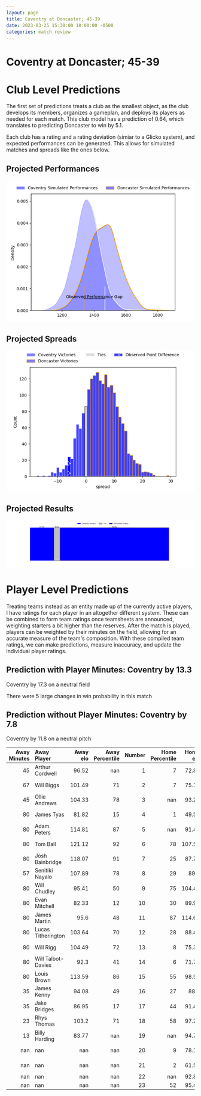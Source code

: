 ```yaml
---  
layout: page  
title: Coventry at Doncaster; 45-39  
date: 2023-03-25 15:30:00 18:00:00 -0500  
categories: match review  
---
```

# Coventry at Doncaster; 45-39

# Club Level Predictions


The first set of predictions treats a club as the smallest object, as the club develops its members, organizes a gameplan, and deploys its players as needed for each match. This club model has a prediction of 0.64, which translates to predicting Doncaster to win by 5.1.

Each club has a rating and a rating deviation (simiar to a Glicko system), and expected performances can be generated. This allows for simulated matches and spreads like the ones below.
## Projected Performances


![Projected Performances](plots/performances_2023-03-25-Doncaster-Coventry.png)
## Projected Spreads


![Projected Spreads](plots/spreads_2023-03-25-Doncaster-Coventry.png)
## Projected Results


![Projected Results](plots/resultbar_2023-03-25-Doncaster-Coventry.png)
# Player Level Predictions


Treating teams instead as an entity made up of the currently active players, I have ratings for each player in an altogether different system. These can be combined to form team ratings once teamsheets are announced, weighting starters a bit higher than the reserves. After the match is played, players can be weighted by their minutes on the field, allowing for an accurate measure of the team's composition. With these compiled team ratings, we can make predictions, measure inaccuracy, and update the individual player ratings.
## Prediction with Player Minutes: Coventry by 13.3


Coventry by 17.3 on a neutral field

There were 5 large changes in win probability in this match
## Prediction without Player Minutes: Coventry by 7.8


Coventry by 11.8 on a neutral pitch



|   Away Minutes | Away Player        |   Away elo |   Away Percentile |   Number |   Home Percentile |   Home elo | Home Player      |   Home Minutes |
|---------------:|:-------------------|-----------:|------------------:|---------:|------------------:|-----------:|:-----------------|---------------:|
|             45 | Arthur Cordwell    |      96.52 |               nan |        1 |                 7 |      72.84 | Conor Davidson   |             60 |
|             67 | Will Biggs         |     101.49 |                71 |        2 |                 7 |      75.16 | George Roberts   |             72 |
|             45 | Ollie Andrews      |     104.33 |                78 |        3 |               nan |      93.21 | Andrew Foster    |             67 |
|             80 | James Tyas         |      81.82 |                15 |        4 |                 1 |      49.54 | Ehize Ehizode    |              3 |
|             80 | Adam Peters        |     114.81 |                87 |        5 |               nan |      91.48 | Theo Vukasinovic |             61 |
|             80 | Tom Ball           |     121.12 |                92 |        6 |                78 |     107.53 | Sam Hudson       |             80 |
|             80 | Josh Bainbridge    |     118.07 |                91 |        7 |                25 |      87.72 | Rhys Tait        |             60 |
|             57 | Senitiki Nayalo    |     107.89 |                78 |        8 |                29 |      89.5  | John Kelly       |             80 |
|             80 | Will Chudley       |      95.41 |                50 |        9 |                75 |     104.47 | Alex Dolly       |             72 |
|             80 | Evan Mitchell      |      82.33 |                12 |       10 |                30 |      89.96 | Sam Olver        |             80 |
|             80 | James Martin       |      95.6  |                48 |       11 |                87 |     114.64 | Maliq Holden     |             80 |
|             80 | Lucas Titherington |     103.64 |                70 |       12 |                28 |      88.46 | Connor Edwards   |             80 |
|             80 | Will Rigg          |     104.49 |                72 |       13 |                 8 |      75.39 | Joe Margetts     |             80 |
|             80 | Will Talbot-Davies |      92.3  |                41 |       14 |                 6 |      71.73 | George Simpson   |             80 |
|             80 | Louis Brown        |     113.59 |                86 |       15 |                55 |      98.54 | Billy McBryde    |             67 |
|             35 | James Kenny        |      94.08 |                49 |       16 |                27 |      88.4  | Max Williamson   |             77 |
|             35 | Jake Bridges       |      86.95 |                17 |       17 |                44 |      91.48 | Kai Owen         |             20 |
|             23 | Rhys Thomas        |     103.2  |                71 |       18 |                58 |      97.28 | Jack Metcalf     |             20 |
|             13 | Billy Harding      |      83.77 |               nan |       19 |               nan |      94.78 | Adam Hopkinson   |             19 |
|            nan | nan                |     nan    |               nan |       20 |                 9 |      78.15 | Karl Garside     |             13 |
|            nan | nan                |     nan    |               nan |       21 |                 2 |      61.55 | Robbie Smith     |             13 |
|            nan | nan                |     nan    |               nan |       22 |               nan |      92.83 | Will Yarnell     |              8 |
|            nan | nan                |     nan    |               nan |       23 |                52 |      95.44 | Will Holling     |              8 |

